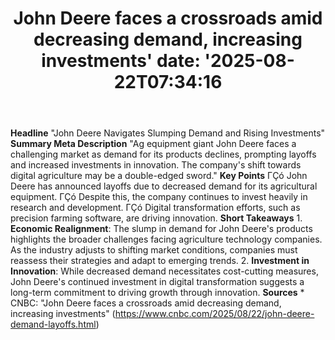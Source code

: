 ﻿---
title: "John Deere faces a crossroads amid decreasing demand, increasing investments'
date: '2025-08-22T07:34:16"
category: "Markets"
summary: ""
slug: "john deere faces a crossroads amid decreasing demand increas"
source_urls:
  - "https://www.cnbc.com/2025/08/22/john-deere-demand-layoffs.html"
seo:
  title: "John Deere faces a crossroads amid decreasing demand, increasing investments | Hash n Hedge'
  description: '"
  keywords: ["news", "markets", "brief"]
---
**Headline** "John Deere Navigates Slumping Demand and Rising Investments"  **Summary Meta Description** "Ag equipment giant John Deere faces a challenging market as demand for its products declines, prompting layoffs and increased investments in innovation. The company's shift towards digital agriculture may be a double-edged sword."  **Key Points**  ΓÇó John Deere has announced layoffs due to decreased demand for its agricultural equipment. ΓÇó Despite this, the company continues to invest heavily in research and development. ΓÇó Digital transformation efforts, such as precision farming software, are driving innovation.  **Short Takeaways**  1. **Economic Realignment**: The slump in demand for John Deere's products highlights the broader challenges facing agriculture technology companies. As the industry adjusts to shifting market conditions, companies must reassess their strategies and adapt to emerging trends. 2. **Investment in Innovation**: While decreased demand necessitates cost-cutting measures, John Deere's continued investment in digital transformation suggests a long-term commitment to driving growth through innovation.  **Sources** * CNBC: "John Deere faces a crossroads amid decreasing demand, increasing investments" (https://www.cnbc.com/2025/08/22/john-deere-demand-layoffs.html) 
